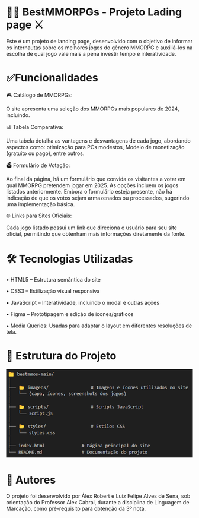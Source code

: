 
# 🧙‍♂️ BestMMORPGs - Projeto Lading page ⚔️

Este é um projeto de landing page, desenvolvido com o objetivo de informar os internautas sobre os melhores jogos do gênero MMORPG e auxiliá-los na escolha de qual jogo vale mais a pena investir tempo e interatividade.

# ✅Funcionalidades

🎮 Catálogo de MMORPGs:

O site apresenta uma seleção dos MMORPGs mais populares de 2024, incluindo.

📊 Tabela Comparativa:

Uma tabela detalha as vantagens e desvantagens de cada jogo, abordando aspectos como: otimização para PCs modestos, Modelo de monetização (gratuito ou pago), entre outros.

🗳️ Formulário de Votação:

Ao final da página, há um formulário que convida os visitantes a votar em qual MMORPG pretendem jogar em 2025. As opções incluem os jogos listados anteriormente. Embora o formulário esteja presente, não há indicação de que os votos sejam armazenados ou processados, sugerindo uma implementação básica.

🌐 Links para Sites Oficiais:

Cada jogo listado possui um link que direciona o usuário para seu site oficial, permitindo que obtenham mais informações diretamente da fonte.

# 🛠️ Tecnologias Utilizadas

•  HTML5 – Estrutura semântica do site

•  CSS3 – Estilização visual responsiva

•  JavaScript – Interatividade, incluindo o modal e outras ações

•  Figma – Prototipagem e edição de ícones/gráficos

•	Media Queries: Usadas para adaptar o layout em diferentes resoluções de tela.

# 📁 Estrutura do Projeto

![alt text](image.png)


# 👥 Autores

O projeto foi desenvolvido por Álex Robert e Luiz Felipe Alves de Sena, sob orientação do Professor Alex Cabral, durante a disciplina de Linguagem de Marcação, como pré-requisito para obtenção da 3º nota.